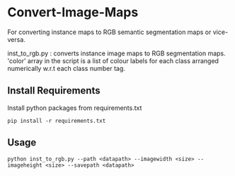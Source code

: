 # Convert-Image-Maps
For converting instance maps to RGB semantic segmentation maps or vice-versa.

inst_to_rgb.py : converts instance image maps to RGB segmentation maps. 'color' array in the script is a list of colour labels for each class 
                 arranged numerically w.r.t each class number tag. 

## Install Requirements

Install python packages from requirements.txt
```
pip install -r requirements.txt
```
## Usage 
```
python inst_to_rgb.py --path <datapath> --imagewidth <size> --imageheight <size> --savepath <datapath>

```

